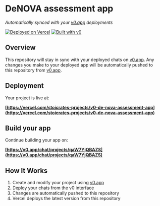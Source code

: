 # DeNOVA assessment app

*Automatically synced with your [v0.app](https://v0.app) deployments*

[![Deployed on Vercel](https://img.shields.io/badge/Deployed%20on-Vercel-black?style=for-the-badge&logo=vercel)](https://vercel.com/stoicrates-projects/v0-de-nova-assessment-app)
[![Built with v0](https://img.shields.io/badge/Built%20with-v0.app-black?style=for-the-badge)](https://v0.app/chat/projects/qaW7YjQBAZS)

## Overview

This repository will stay in sync with your deployed chats on [v0.app](https://v0.app).
Any changes you make to your deployed app will be automatically pushed to this repository from [v0.app](https://v0.app).

## Deployment

Your project is live at:

**[https://vercel.com/stoicrates-projects/v0-de-nova-assessment-app](https://vercel.com/stoicrates-projects/v0-de-nova-assessment-app)**

## Build your app

Continue building your app on:

**[https://v0.app/chat/projects/qaW7YjQBAZS](https://v0.app/chat/projects/qaW7YjQBAZS)**

## How It Works

1. Create and modify your project using [v0.app](https://v0.app)
2. Deploy your chats from the v0 interface
3. Changes are automatically pushed to this repository
4. Vercel deploys the latest version from this repository